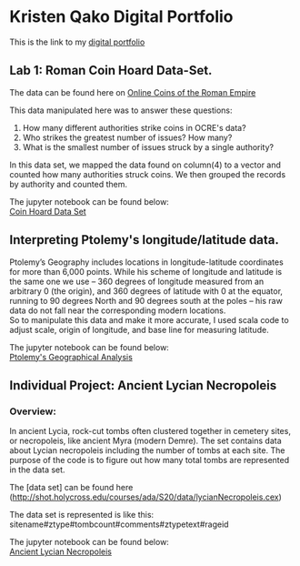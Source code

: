 # Kristen Qako Digital Portfolio


  This is the link to my [digital portfolio](https://kristenqako.github.io/Portfolio/)
  
  ## Lab 1: Roman Coin Hoard Data-Set.
  
  The data can be found here on [Online Coins of the Roman Empire](http://numismatics.org/ocre/)
  
  This data manipulated here was to answer these questions:
  1. How many different authorities strike coins in OCRE's data?  
  2. Who strikes the greatest number of issues? How many?  
  3. What is the smallest number of issues struck by a single authority?  
  
  In this data set, we mapped the data found on column(4) to a vector and counted how many authorities struck coins.
  We then grouped the records by authority and counted them.
  
  The jupyter notebook can be found below:  
  [Coin Hoard Data Set](https://github.com/KristenQako/clas299/blob/master/exploring-a-data-set.ipynb)  
  
  
  ## Interpreting Ptolemy's longitude/latitude data.  
  
  Ptolemy’s Geography includes locations in longitude-latitude coordinates for more than 6,000 points.
  While his scheme of longitude and latitude is the same one we use – 360 degrees of longitude measured from an arbitrary 0 (the origin), and 360 degrees of latitude with 0 at the equator, running to 90 degrees North and 90 degrees south at the poles – his raw data do not fall near the corresponding modern locations.  
  So to manipulate this data and make it more accurate, I used scala code to adjust scale, origin of longitude, and base line for measuring latitude.  
  
  The jupyter notebook can be found below:  
  [Ptolemy's Geographical Analysis](https://github.com/KristenQako/clas299/blob/master/ptolemy.ipynb)  
  
  ## Individual Project: Ancient Lycian Necropoleis  
  
  ### Overview:  
  In ancient Lycia, rock-cut tombs often clustered together in cemetery sites, or necropoleis, like ancient Myra (modern Demre). The set contains data about Lycian necropoleis including the number of tombs at each site. The purpose of the code is to figure out how many total tombs are represented in the data set.  
  
The [data set] can be found here (http://shot.holycross.edu/courses/ada/S20/data/lycianNecropoleis.cex)  

The data set is represented is like this: sitename#ztype#tombcount#comments#ztypetext#rageid  
  
  The jupyter notebook can be found below:  
  [Ancient Lycian Necropoleis](https://github.com/KristenQako/clas299/blob/master/Ancient-Lycian-Tombs.ipynb)  
  
  
